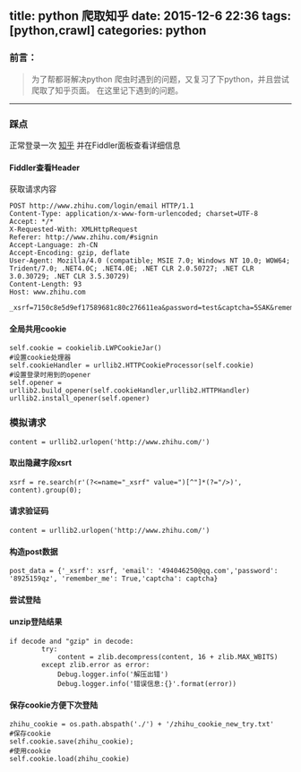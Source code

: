 title: python 爬取知乎
date: 2015-12-6 22:36
tags: [python,crawl]
categories: python
---
### 前言：

> 为了帮都哥解决python 爬虫时遇到的问题，又复习了下python，并且尝试爬取了知乎页面。 在这里记下遇到的问题。

---

###  踩点

正常登录一次 [知乎](http://www.zhihu.com) 并在Fiddler面板查看详细信息

####  Fiddler查看Header

获取请求内容

    POST http://www.zhihu.com/login/email HTTP/1.1
    Content-Type: application/x-www-form-urlencoded; charset=UTF-8
    Accept: */*
    X-Requested-With: XMLHttpRequest
    Referer: http://www.zhihu.com/#signin
    Accept-Language: zh-CN
    Accept-Encoding: gzip, deflate
    User-Agent: Mozilla/4.0 (compatible; MSIE 7.0; Windows NT 10.0; WOW64; Trident/7.0; .NET4.0C; .NET4.0E; .NET CLR 2.0.50727; .NET CLR 3.0.30729; .NET CLR 3.5.30729)
    Content-Length: 93
    Host: www.zhihu.com
    
    _xsrf=7150c8e5d9ef17589681c80c276611ea&password=test&captcha=5SAK&remember_me=true&email=test

#### 全局共用cookie

    self.cookie = cookielib.LWPCookieJar()
    #设置cookie处理器
    self.cookieHandler = urllib2.HTTPCookieProcessor(self.cookie)
    #设置登录时用到的opener
    self.opener = urllib2.build_opener(self.cookieHandler,urllib2.HTTPHandler)
    urllib2.install_opener(self.opener)

###  模拟请求

    content = urllib2.urlopen('http://www.zhihu.com/')

#### 取出隐藏字段xsrt 

    xsrf = re.search(r'(?<=name="_xsrf" value=")[^"]*(?="/>)', content).group(0);

#### 请求验证码

    content = urllib2.urlopen('http://www.zhihu.com/')
	
####  构造post数据

    post_data = {'_xsrf': xsrf, 'email': '494046250@qq.com','password': '8925159qz', 'remember_me': True,'captcha': captcha}

#### 尝试登陆
#### unzip登陆结果

    if decode and "gzip" in decode:
            try:
                content = zlib.decompress(content, 16 + zlib.MAX_WBITS)
            except zlib.error as error:
                Debug.logger.info('解压出错')
                Debug.logger.info('错误信息:{}'.format(error))

#### 保存cookie方便下次登陆

    zhihu_cookie = os.path.abspath('./') + '/zhihu_cookie_new_try.txt'
    #保存cookie
    self.cookie.save(zhihu_cookie);
	#使用cookie
	self.cookie.load(zhihu_cookie)

